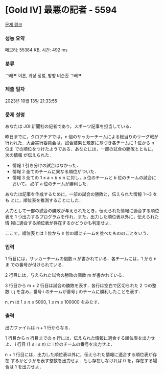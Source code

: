 # [Gold IV] 最悪の記者 - 5594 

[문제 링크](https://www.acmicpc.net/problem/5594) 

### 성능 요약

메모리: 55384 KB, 시간: 492 ms

### 분류

그래프 이론, 위상 정렬, 방향 비순환 그래프

### 제출 일자

2023년 10월 13일 21:33:55

### 문제 설명

<p>あなたは JOI 新聞社の記者であり，スポーツ記事を担当している．</p>

<p>昨日までに，クロアチアでは，n 個のサッカーチームによる総当りのリーグ戦が 行われた．大会実行委員会は，試合結果と規定に基づき各チームに 1 位から n 位ま での順位をつけたようである．あなたには，一部の試合の勝敗とともに，次の情報 が伝えられた．</p>

<ul>
	<li>情報 1 引き分けの試合はなかった．</li>
	<li>情報 2 全てのチームに異なる順位がついた．</li>
	<li>情報 3 全ての 1 ≤ a < b ≤ n に対し，a 位のチームと b 位のチームの試合において， 必ず a 位のチームが勝利した．</li>
</ul>

<p>あなたは記事を作成するために，一部の試合の勝敗と，伝えられた情報 1～3 をも とに，順位表を推測することにした．</p>

<p>入力として一部の試合の勝敗が与えられたとき，伝えられた情報に適合する順位 表を 1 つ出力するプログラムを作れ．また，出力した順位表以外に，伝えられた情 報に適合する順位表が存在するかどうかも判定せよ．</p>

<p>ここで，順位表とは 1 位から n 位の順にチームを並べたもののことをいう．</p>

### 입력 

 <p>1 行目には，サッカーチームの個数 n が書かれている．各チームには，1 から n ま での番号が付けられている．</p>

<p>2 行目には，与えられた試合の勝敗の個数 m が書かれている．</p>

<p>3 行目から m + 2 行目は試合の勝敗を表す．各行は空白で区切られた 2 つの整数 i, j を含み，番号 i のチームが番号 j のチームに勝利したことを表す．</p>

<p>n, m は 1 ≤ n ≤ 5000, 1 ≤ m ≤ 100000 をみたす．</p>

### 출력 

 <p>出力ファイルは n + 1 行からなる．</p>

<p>1 行目から n 行目までの n 行には，伝えられた情報に適合する順位表を出力せよ． i 行目 (1 ≤ i ≤ n) に i 位のチームの番号を出力せよ．</p>

<p>n + 1 行目には，出力した順位表以外に，伝えられた情報に適合する順位表が存在 するかどうかを表す整数を出力せよ．もし存在しなければ 0 を，存在する場合は 1 を出力せよ．</p>

